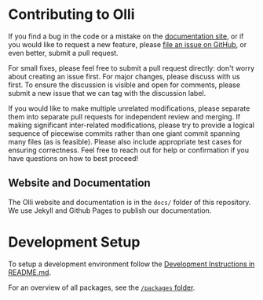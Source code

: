 # Contributing to Olli

If you find a bug in the code or a mistake on the [documentation site](https://mitvis.github.io/olli/), or if you would like to request a new feature, please [file an issue on GitHub](https://github.com/mitvis/olli/issues), or even better, submit a pull request.

For small fixes, please feel free to submit a pull request directly: don't worry about creating an issue first. For major changes, please discuss with us first. To ensure the discussion is visible and open for comments, please submit a new issue that we can tag with the discussion label.

If you would like to make multiple unrelated modifications, please separate them into separate pull requests for independent review and merging. If making significant inter-related modifications, please try to provide a logical sequence of piecewise commits rather than one giant commit spanning many files (as is feasible). Please also include appropriate test cases for ensuring correctness. Feel free to reach out for help or confirmation if you have questions on how to best proceed!

## Website and Documentation

The Olli website and documentation is in the `docs/` folder of this repository. We use Jekyll and Github Pages to publish our documentation.

# Development Setup

To setup a development environment follow the [Development Instructions in README.md](https://github.com/mitvis/olli/blob/main/README.md#development-instructions).

For an overview of all packages, see the [`/packages` folder](/packages).
